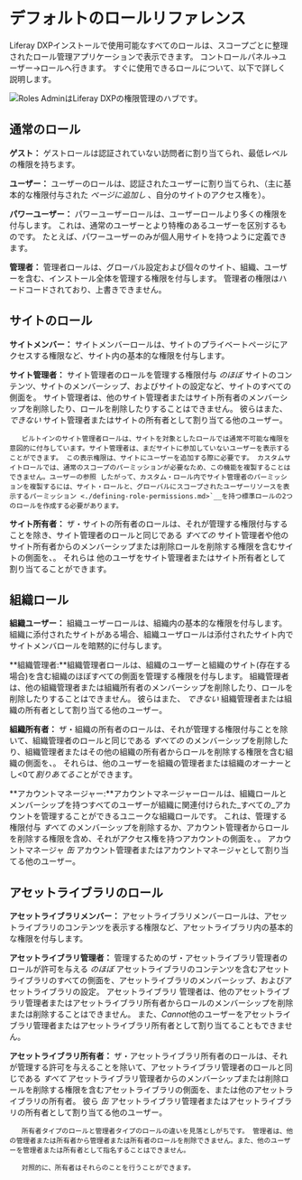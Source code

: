 # デフォルトのロールリファレンス

Liferay DXPインストールで使用可能なすべてのロールは、スコープごとに整理されたロール管理アプリケーションで表示できます。 コントロールパネル&rarr;ユーザー&rarr;ロールへ行きます。 すぐに使用できるロールについて、以下で詳しく説明します。

![Roles AdminはLiferay DXPの権限管理のハブです。](./default-roles-reference/images/01.png)

## 通常のロール

**ゲスト：** ゲストロールは認証されていない訪問者に割り当てられ、最低レベルの権限を持ちます。

**ユーザー：** ユーザーのロールは、認証されたユーザーに割り当てられ、（主に基本的な権限付与された *ページに追加し* 、自分のサイトのアクセス権を）。

**パワーユーザー：** パワーユーザーロールは、ユーザーロールより多くの権限を付与します。 これは、通常のユーザーとより特権のあるユーザーを区別するものです。 たとえば、パワーユーザーのみが個人用サイトを持つように定義できます。

**管理者：** 管理者ロールは、グローバル設定および個々のサイト、組織、ユーザーを含む、インストール全体を管理する権限を付与します。 管理者の権限はハードコードされており、上書きできません。

## サイトのロール

**サイトメンバー：** サイトメンバーロールは、サイトのプライベートページにアクセスする権限など、サイト内の基本的な権限を付与します。

**サイト管理者：** サイト管理者のロールを管理する権限付与 *のほぼ* サイトのコンテンツ、サイトのメンバーシップ、およびサイトの設定など、サイトのすべての側面を。 サイト管理者は、他のサイト管理者またはサイト所有者のメンバーシップを削除したり、ロールを削除したりすることはできません。 彼らはまた、 *できない* サイト管理者またはサイトの所有者として割り当てる他のユーザー。

```note::
   ビルトインのサイト管理者ロールは、サイトを対象としたロールでは通常不可能な権限を意図的に付与しています。サイト管理者は、まだサイトに参加していないユーザーを表示することができます。 この表示権限は、サイトにユーザーを追加する際に必要です。 カスタムサイトロールでは、通常のスコープのパーミッションが必要なため、この機能を複製することはできません。ユーザーの参照 したがって、カスタム・ロール内でサイト管理者のパーミッションを複製するには、サイト・ロールと、グローバルにスコープされたユーザーリソースを表示するパーミッション <./defining-role-permissions.md>`__を持つ標準ロールの2つのロールを作成する必要があります。
```

**サイト所有者：** ザ・サイトの所有者のロールは、それが管理する権限付与することを除き、サイト管理者のロールと同じである *すべての* サイト管理者や他のサイト所有者からのメンバーシップまたは削除ロールを削除する権限を含むサイトの側面を、。 それらは 他のユーザをサイト管理者またはサイト所有者として割り当てることができます。

## 組織ロール

**組織ユーザー：** 組織ユーザーロールは、組織内の基本的な権限を付与します。 組織に添付されたサイトがある場合、組織ユーザロールは添付されたサイト内でサイトメンバロールを暗黙的に付与します。

**組織管理者:**組織管理者ロールは、組織のユーザーと組織のサイト(存在する場合)を含む組織のほぼすべての側面を管理する権限を付与します。 組織管理者は、他の組織管理者または組織所有者のメンバーシップを削除したり、ロールを削除したりすることはできません。 彼らはまた、 *できない* 組織管理者または組織の所有者として割り当てる他のユーザー。

**組織所有者：** ザ・組織の所有者のロールは、それが管理する権限付与ことを除いて、組織管理者のロールと同じである *すべての* のメンバーシップを削除したり、組織管理者またはその他の組織の所有者からロールを削除する権限を含む組織の側面を、。 それらは、他のユーザーを組織の管理者または組織のオーナーとし<0て*割りあてるこ*とができます。

**アカウントマネージャー:**アカウントマネージャーロールは、組織ロールとメンバーシップを持つすべてのユーザーが組織に関連付けられた_すべての_アカウントを管理することができるユニークな組織ロールです。 これは、管理する権限付与 *すべて* のメンバーシップを削除するか、アカウント管理者からロールを削除する権限を含め、それがアクセス権を持つアカウントの側面を、。 アカウントマネージャ *缶* アカウント管理者またはアカウントマネージャとして割り当てる他のユーザー。

## アセットライブラリのロール

**アセットライブラリメンバー：** アセットライブラリメンバーロールは、アセットライブラリのコンテンツを表示する権限など、アセットライブラリ内の基本的な権限を付与します。

**アセットライブラリ管理者：** 管理するためのザ・アセットライブラリ管理者のロールが許可を与える *のほぼ* アセットライブラリのコンテンツを含むアセットライブラリのすべての側面を、アセットライブラリのメンバーシップ、およびアセットライブラリの設定。 アセットライブラリ 管理者は、他のアセットライブラリ管理者またはアセットライブラリ所有者からロールのメンバーシップを削除または削除することはできません。 また、*Cannot*他のユーザーをアセットライブラリ管理者またはアセットライブラリ所有者として割り当てることもできません。

**アセットライブラリ所有者：** ザ・アセットライブラリ所有者のロールは、それが管理する許可を与えることを除いて、アセットライブラリ管理者のロールと同じである *すべて* アセットライブラリ管理者からのメンバーシップまたは削除ロールを削除する権限を含むアセットライブラリの側面を、または他のアセットライブラリの所有者。 彼ら *缶* アセットライブラリ管理者またはアセットライブラリの所有者として割り当てる他のユーザー。

```note::
   所有者タイプのロールと管理者タイプのロールの違いを見落としがちです。 管理者は、他の管理者または所有者から管理者または所有者のロールを削除できません。また、他のユーザーを管理者または所有者として指名することはできません。

   対照的に、所有者はそれらのことを行うことができます。
```


<!-- commented out section as per LRDOCS-8188
## Account Roles

**Account Member:** The Account Member Role grants basic privileges within a Account, such as permission to visit the Account's private pages.

**Account Administrator:** Account Administrators are super users of their account. They have permissions to manage *almost* all aspects of a Account including Account content, Account memberships, and Account settings. Account Administrators cannot delete the membership of or remove Roles from other Account Administrators or Account Owners. They also *cannot* assign other Users as Account Administrators or Account Owners.
-->
